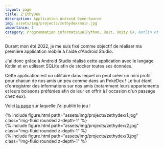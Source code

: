 ```yaml
---
layout: page
title: Z'EthyDex
description: Application Android Open-Source
img: assets/img/projects/zethydex/main.jpg
importance: 1
category: Programmation informatique(Python, Rust, Unity C#, Kotlin et SQLite3)
---
```


Durant mon été 2022, je me suis fixé comme objectif de réaliser ma première application mobile à l'aide d'Android Studio.

J'ai donc grâce à Android Studio réalisé cette application avec le langage Kotlin et en utilisant SQLite afin de stocker toutes ses données.

Cette application est un utilitaire dans lequel on peut créer un mini profil pour chacun de nos amis un peu comme dans un PokéDex ! Le but étant d'enregistrer des informations sur nos amis (notamment leurs appartements et leurs boissons préférées afin de leur en offrir à l'occasion d'un passage chez eux).

Voici [la page](https://play.google.com/store/apps/details?id=fr.mpek29.zethydex&hl=fr) sur laquelle j'ai publié le jeu !

<div class="row">
    <div class="col-sm mt-3 mt-md-0">
        {% include figure.html path="assets/img/projects/zethydex/1.jpg" class="img-fluid rounded z-depth-1" %}
    </div>
    <div class="col-sm mt-3 mt-md-0">
        {% include figure.html path="assets/img/projects/zethydex/2.jpg" class="img-fluid rounded z-depth-1" %}
    </div>
    <div class="col-sm mt-3 mt-md-0">
        {% include figure.html path="assets/img/projects/zethydex/3.jpg" class="img-fluid rounded z-depth-1" %}
    </div>
</div>
